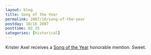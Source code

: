 ```yaml
---
layout: blog
title: Song of the Year
permalink: 2007/10/song-of-the-year
postday: 10/16 2007
posttime: 02_35
categories: [historical]
---
```


<p>Krister Axel receives a <a href="http://www.songoftheyear.com/webawards/k/kristeraxel.htm" target="_blank">Song of the Year</a> honorable mention. Sweet.</p>
